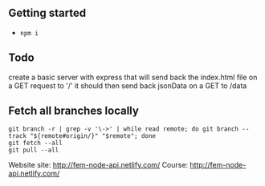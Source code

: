 ## Getting started
* `npm i`

## Todo

create a basic server with express
that will send back the index.html file on a GET request to '/'
it should then send back jsonData on a GET to /data

## Fetch all branches locally

```
git branch -r | grep -v '\->' | while read remote; do git branch --track "${remote#origin/}" "$remote"; done
git fetch --all
git pull --all
```

Website site: http://fem-node-api.netlify.com/
Course: http://fem-node-api.netlify.com/
